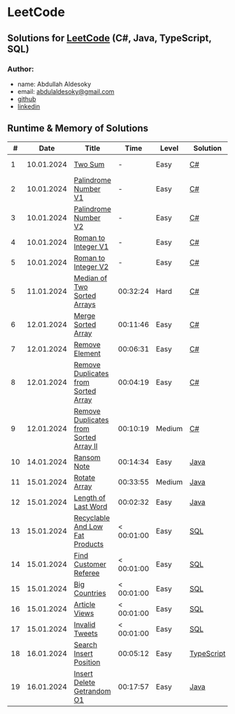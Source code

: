 # LeetCode

## Solutions for [LeetCode](https://leetcode.com/problemset/)  (C#, Java, TypeScript, SQL)

### Author: 
- name: Abdullah Aldesoky
- email: abdulaldesoky@gmail.com
- [github](https://github.com/ab321)
- [linkedin](https://www.linkedin.com/in/abdullah-aldesoky-352419293/)


## Runtime & Memory of Solutions

| #  | Date       | Title                                                                                                           | Time       | Level  | Solution                                                                       | Runtime  | Memory   |
|----|------------|-----------------------------------------------------------------------------------------------------------------|------------|--------|--------------------------------------------------------------------------------|----------|----------|
| 1  | 10.01.2024 | [Two Sum](https://leetcode.com/problems/two-sum/)                                                               | -          | Easy   | [C#](./dotNet/twoSum/Program.cs)                                               | 135 ms	  | 47.72 MB |
| 2  | 10.01.2024 | [Palindrome Number V1](https://leetcode.com/problems/palindrome-number/)                                        | -          | Easy   | [C#](./dotNet/palindromeNumber/Program.cs)                                     | 61 ms	   | 33.31 MB |
| 3  | 10.01.2024 | [Palindrome Number V2](https://leetcode.com/problems/palindrome-number/)                                        | -          | Easy   | [C#](./dotNet/palindromeNumber/Program.cs)                                     | 49 ms	   | 51.24 MB |
| 4  | 10.01.2024 | [Roman to Integer V1](https://leetcode.com/problems/roman-to-integer/)                                          | -          | Easy   | [C#](./dotNet/romanToInteger/Program.cs)                                       | 48 ms	   | 50.31 MB |
| 5  | 10.01.2024 | [Roman to Integer V2](https://leetcode.com/problems/roman-to-integer/)                                          | -          | Easy   | [C#](./dotNet/romanToInteger/Program.cs)                                       | 69 ms	   | 51.25 MB |
| 5  | 11.01.2024 | [Median of Two Sorted Arrays](https://leetcode.com/problems/median-of-two-sorted-array/)                        | 00:32:24   | Hard   | [C#](./dotNet/medianOfTwoSortedArrays/Program.cs)                              | 133 ms	  | 54.32 MB |
| 6  | 12.01.2024 | [Merge Sorted Array](https://leetcode.com/problems/merge-sorted-array/)                                         | 00:11:46   | Easy   | [C#](./dotNet/mergeSortedArray/Program.cs)                                     | 105 ms	  | 46.10 MB |
| 7  | 12.01.2024 | [Remove Element](https://leetcode.com/problems/remove-element/)                                                 | 00:06:31   | Easy   | [C#](./dotNet/removeElement/Program.cs)                                        | 113 ms	  | 45.61 MB |
| 8  | 12.01.2024 | [Remove Duplicates from Sorted Array](https://leetcode.com/problems/remove-duplicates-from-sorted-array/)       | 00:04:19   | Easy   | [C#](./dotNet/removeDuplicatesfromSortedArray/Program.cs)                      | 122 ms	  | 50.00 MB |
| 9  | 12.01.2024 | [Remove Duplicates from Sorted Array II](https://leetcode.com/problems/remove-duplicates-from-sorted-array-ii/) | 00:10:19   | Medium | [C#](./dotNet/removeDuplicatesFromSortedArrayII/Program.cs)                    | 108 ms	  | 47.30 MB |
| 10 | 14.01.2024 | [Ransom Note](https://leetcode.com/problems/ransom-note/)                                                       | 00:14:34   | Easy   | [Java](./java/ransomNote/src/main/java/at/htl/leonding/Main.java)              | 16 ms	   | 45.68 MB |
| 11 | 15.01.2024 | [Rotate Array](https://leetcode.com/problems/rotate-array/)                                                     | 00:33:55   | Medium | [Java](./java/rotateArray/src/main/java/org/example/Main.java)                 | 2 ms	    | 56.95 MB |
| 12 | 15.01.2024 | [Length of Last Word](https://leetcode.com/problems/length-of-last-word/)                                       | 00:02:32   | Easy   | [Java](./java/lengthOfLastWord/src/main/java/org/example/Main.java)            | 8 ms	    | 45.00 MB |
| 13 | 15.01.2024 | [Recyclable And Low Fat Products](https://leetcode.com/problems/recyclable-and-low-fat-products/)               | < 00:01:00 | Easy   | [SQL](./mySQL/recyclableAndLowFatProducts/Solution.sql)                        | 966 ms	  | -        |
| 14 | 15.01.2024 | [Find Customer Referee](https://leetcode.com/problems/find-customer-referee/)                                   | < 00:01:00 | Easy   | [SQL](./mySQL/findCustomerReferee/Solution.sql)                                | 883 ms	  | -        |
| 15 | 15.01.2024 | [Big Countries](https://leetcode.com/problems/big-countries/)                                                   | < 00:01:00 | Easy   | [SQL](./mySQL/bigCountries/Solution.sql)                                       | 480 ms	  | -        |
| 16 | 15.01.2024 | [Article Views](https://leetcode.com/problems/article-views/)                                                   | < 00:01:00 | Easy   | [SQL](./mySQL/articleViews/Solution.sql)                                       | 649 ms	  | -        |
| 17 | 15.01.2024 | [Invalid Tweets](https://leetcode.com/problems/invalid-tweets/)                                                 | < 00:01:00 | Easy   | [SQL](./mySQL/invalidTweets/Solution.sql)                                      | 1186 ms	 | -        |
| 18 | 16.01.2024 | [Search Insert Position](https://leetcode.com/problems/search-insert-position/)                                 | 00:05:12   | Easy   | [TypeScript](./typeScript/searchInsertPosition/Solution.ts)                    | 51 ms	   | 44.40 MB |
| 19 | 16.01.2024 | [Insert Delete Getrandom O1](https://leetcode.com/problems/insert-delete-getrandom-o1/)                         | 00:17:57   | Easy   | [Java](./java/insertDeleteGetRandomO1/src/main/java/IDG/O1/RandomizedSet.java) | 212 ms	  | 92.50 MB |
